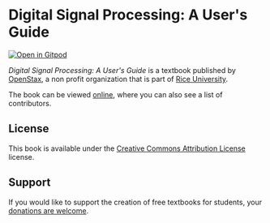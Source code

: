 # Digital Signal Processing: A User's Guide

[![Open in Gitpod](https://gitpod.io/button/open-in-gitpod.svg)](https://gitpod.io/from-referrer/)

_Digital Signal Processing: A User's Guide_ is a textbook published by [OpenStax](https://openstax.org/), a non profit organization that is part of [Rice University](https://www.rice.edu/).

The book can be viewed [online](https://github.com/cnx-user-books/cnxbook-digital-signal-processing-a-user-s-guide/releases/latest), where you can also see a list of contributors.

## License
This book is available under the [Creative Commons Attribution License](./LICENSE) license.

## Support
If you would like to support the creation of free textbooks for students, your [donations are welcome](https://riceconnect.rice.edu/donation/support-openstax-banner).
